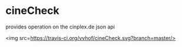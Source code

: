 cineCheck
=========

provides operation on the cinplex.de json api

<img src=https://travis-ci.org/vvhof/cineCheck.svg?branch=master/>
